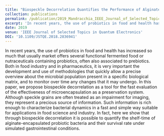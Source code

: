 ```yaml
---
title: "Biospeckle Decorrelation Quantifies the Performance of Alginate-Encapsulated Probiotic Bacteria"
collection: publications
permalink: /publication/2019_Mandracchia_IEEE_Journal_of_Selected_Topics_in_Quantum_Electronics
excerpt: 'In recent years, the use of probiotics in food and health has increased so much that usually market offers several functional fermented food or nutraceuticals containing probiotics, often also associated to prebiotics. Both in food industry and in pharmaceutics, it is very important the development and use of methodologies that quickly allow a precise overview about the microbial population present in a specific biological matrix, and to monitor over time any changes that it may undergo. In this paper, we propose biospeckle decorrelation as a tool for the fast evaluation of the effectiveness of microencapsulation as a preservation system. Although speckle grains are often treated as an impairment for imaging, they represent a precious source of information. Such information is rich enough to characterize bacterial dynamics in a fast and simple way suitable for applications in food science and industry. In fact, here we show that through biospeckle decorrelation it is possible to quantify the shelf-time of alginate-encapsulated probiotic bacteria and their survival rate under simulated gastrointestinal conditions.'
date: 2019
venue: 'IEEE Journal of Selected Topics in Quantum Electronics'
DOI: '10.1109/JSTQE.2018.2836941'
---
```

In recent years, the use of probiotics in food and health has increased so much that usually market offers several functional fermented food or nutraceuticals containing probiotics, often also associated to prebiotics. Both in food industry and in pharmaceutics, it is very important the development and use of methodologies that quickly allow a precise overview about the microbial population present in a specific biological matrix, and to monitor over time any changes that it may undergo. In this paper, we propose biospeckle decorrelation as a tool for the fast evaluation of the effectiveness of microencapsulation as a preservation system. Although speckle grains are often treated as an impairment for imaging, they represent a precious source of information. Such information is rich enough to characterize bacterial dynamics in a fast and simple way suitable for applications in food science and industry. In fact, here we show that through biospeckle decorrelation it is possible to quantify the shelf-time of alginate-encapsulated probiotic bacteria and their survival rate under simulated gastrointestinal conditions.
